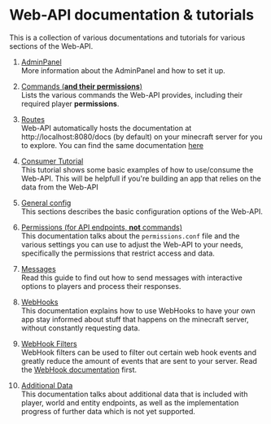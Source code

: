# Web-API documentation & tutorials

This is a collection of various documentations and tutorials for various sections of the Web-API.

1. [AdminPanel](https://github.com/Valandur/admin-panel)  
More information about the AdminPanel and how to set it up.

1. [Commands (**and their permissions**)](COMMANDS.md)  
Lists the various commands the Web-API provides, including their required player **permissions**.

1. [Routes](https://valandur.github.io/Web-API/redoc.html)  
Web-API automatically hosts the documentation at http://localhost:8080/docs (by default) 
on your minecraft server for you to explore. You can find the same documentation [here](https://valandur.github.io/Web-API/redoc.html)

1. [Consumer Tutorial](CONSUME.md)  
This tutorial shows some basic examples of how to use/consume the Web-API. This will be helpfull
if you're building an app that relies on the data from the Web-API

1. [General config](CONFIG.md)  
This sections describes the basic configuration options of the Web-API.

1. [Permissions (for API endpoints, **not** commands)](PERMISSIONS.md)  
This documentation talks about the `permissions.conf` file and the various settings you can use
to adjust the Web-API to your needs, specifically the permissions that restrict access and data.

1. [Messages](MESSAGE.md)  
Read this guide to find out how to send messages with interactive options to players and 
process their responses.

1. [WebHooks](WEBHOOKS.md)  
This documentation explains how to use WebHooks to have your own app stay informed about stuff
that happens on the minecraft server, without constantly requesting data.

1. [WebHook Filters](WEBHOOKS_FILTERS.md)  
WebHook filters can be used to filter out certain web hook events and greatly reduce the amount
of events that are sent to your server. Read the [WebHook documentation](WEBHOOKS.md) first.

1. [Additional Data](DATA.md)  
This documentation talks about additional data that is included with player, world and entity
endpoints, as well as the implementation progress of further data which is not yet supported.
